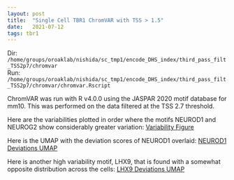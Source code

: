 ```yaml
---
layout: post
title:  "Single Cell TBR1 ChromVAR with TSS > 1.5"
date:   2021-07-12
tags: tbr1
---
```


Dir: `/home/groups/oroaklab/nishida/sc_tmp1/encode_DHS_index/third_pass_filt_TSS2p7/chromvar`
<br>Run: `/home/groups/oroaklab/nishida/sc_tmp1/encode_DHS_index/third_pass_filt_TSS2p7/chromvar/chromvar.Rscript`

ChromVAR was run with R v4.0.0 using the JASPAR 2020 motif database for mm10. This was performed on the data filtered at the TSS 2.7 threshold.

Here are the variabilities plotted in order where the motifs NEUROD1 and NEUROG2 show considerably greater variation: [Variability Figure](https://www.dropbox.com/s/2aplfvnqe35mlxk/blog_tmp1_chromVARvariability.png?dl=0)

Here is the UMAP with the deviation scores of NEUROD1 overlaid: [NEUROD1 Deviations UMAP](https://www.dropbox.com/s/0r46yntageg2gny/blog_tmp1_chromVAR_NEUROD1.png?dl=0)

Here is another high variability motif, LHX9, that is found with a somewhat opposite distribution across the cells: [LHX9 Deviations UMAP](https://www.dropbox.com/s/apb4wdw2mhxv8qj/blog_tmp1_chromVAR_LHX9.png?dl=0)